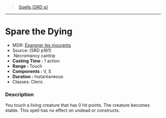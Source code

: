 ﻿---
!SpellItem
Family: SpellVO
Level: cantrip
Type: Necromancy
CastingTime: 1 action
Range: Touch
Components: V, S
Duration: Instantaneous
Classes: Cleric
Id: spells_vo.md#spare-the-dying
ParentLink: spells_vo.md#spells-srd-p
Name: Spare the Dying
ParentName: Spells (SRD p)
NameLevel: 1
AltName: '[Épargner les mourants](hd_spells_epargner_les_mourants.md)'
Source: (SRD p181)
Attributes:
  Name: Spare the Dying
  Markdown: >+
    # <!--Name-->Spare the Dying<!--/Name-->


    - MDR: <!--AltName-->[Épargner les mourants](hd_spells_epargner_les_mourants.md)<!--/AltName-->

    - Source: <!--Source-->(SRD p181)<!--/Source-->

    -  <!--Type-->Necromancy<!--/Type--> <!--Level-->cantrip<!--/Level-->

    - **Casting Time :** <!--CastingTime-->1 action<!--/CastingTime-->

    - **Range :** <!--Range-->Touch<!--/Range-->

    - **Components :** <!--Components-->V, S<!--/Components-->

    - **Duration :** <!--Duration-->Instantaneous<!--/Duration-->

    - Classes: <!--Classes-->Cleric<!--/Classes-->


    ### Description


    You touch a living creature that has 0 hit points. The creature becomes stable. This spell has no effect on undead or constructs.

  AltName: '[Épargner les mourants](hd_spells_epargner_les_mourants.md)'
  Source: (SRD p181)
  Type: Necromancy
  Level: cantrip
  CastingTime: 1 action
  Range: Touch
  Components: V, S
  Duration: Instantaneous
  Classes: Cleric
AttributesDictionary: >+
  Name: Spare the Dying

  Markdown: >+

    # <!--Name-->Spare the Dying<!--/Name-->





    - MDR: <!--AltName-->[Épargner les mourants](hd_spells_epargner_les_mourants.md)<!--/AltName-->



    - Source: <!--Source-->(SRD p181)<!--/Source-->



    -  <!--Type-->Necromancy<!--/Type--> <!--Level-->cantrip<!--/Level-->



    - **Casting Time :** <!--CastingTime-->1 action<!--/CastingTime-->



    - **Range :** <!--Range-->Touch<!--/Range-->



    - **Components :** <!--Components-->V, S<!--/Components-->



    - **Duration :** <!--Duration-->Instantaneous<!--/Duration-->



    - Classes: <!--Classes-->Cleric<!--/Classes-->





    ### Description





    You touch a living creature that has 0 hit points. The creature becomes stable. This spell has no effect on undead or constructs.



  AltName: '[Épargner les mourants](hd_spells_epargner_les_mourants.md)'

  Source: (SRD p181)

  Type: Necromancy

  Level: cantrip

  CastingTime: 1 action

  Range: Touch

  Components: V, S

  Duration: Instantaneous

  Classes: Cleric

---
> [Spells (SRD p)](srd_spells.md)

---

# Spare the Dying

- MDR: [Épargner les mourants](hd_spells_epargner_les_mourants.md)
- Source: (SRD p181)
-  Necromancy cantrip
- **Casting Time :** 1 action
- **Range :** Touch
- **Components :** V, S
- **Duration :** Instantaneous
- Classes: Cleric

### Description

You touch a living creature that has 0 hit points. The creature becomes stable. This spell has no effect on undead or constructs.

